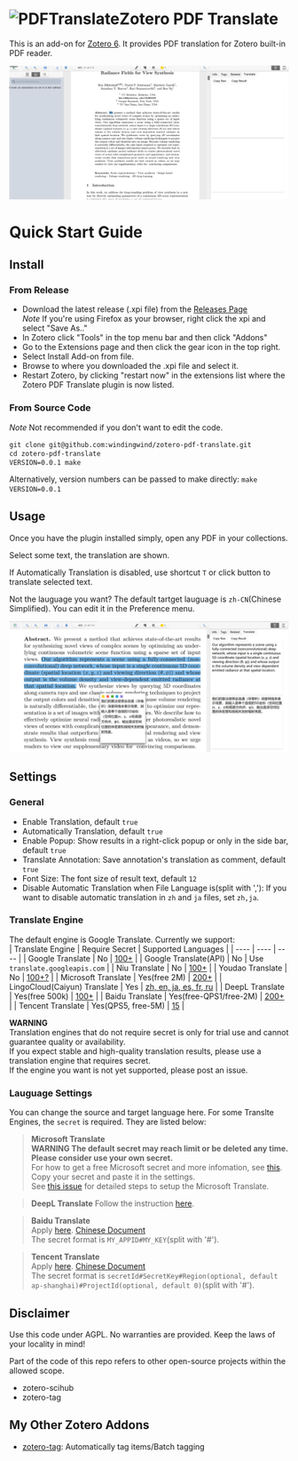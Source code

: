 # ![PDFTranslate](https://github.com/windingwind/zotero-pdf-translate/raw/main/chrome/skin/default/zoteropdftranslate/favicon.png)Zotero PDF Translate

This is an add-on for [Zotero 6](https://www.zotero.org/). It provides PDF translation for Zotero built-in PDF reader.

![](imgs/translate.gif)

# Quick Start Guide

## Install

### From Release

- Download the latest release (.xpi file) from the [Releases Page](https://github.com/windingwind/zotero-pdf-translate/releases)  
  _Note_ If you're using Firefox as your browser, right click the xpi and select "Save As.."
- In Zotero click "Tools" in the top menu bar and then click "Addons"
- Go to the Extensions page and then click the gear icon in the top right.
- Select Install Add-on from file.
- Browse to where you downloaded the .xpi file and select it.
- Restart Zotero, by clicking "restart now" in the extensions list where the
  Zotero PDF Translate plugin is now listed.

### From Source Code

_Note_ Not recommended if you don't want to edit the code.

```shell
git clone git@github.com:windingwind/zotero-pdf-translate.git
cd zotero-pdf-translate
VERSION=0.0.1 make
```

Alternatively, version numbers can be passed to make directly: `make VERSION=0.0.1`

## Usage

Once you have the plugin installed simply, open any PDF in your collections.

Select some text, the translation are shown.

If Automatically Translation is disabled, use shortcut `T` or click button to translate selected text.

Not the lauguage you want? The default tartget lauguage is `zh-CN`(Chinese Simplified). You can edit it in the Preference menu.

![](imgs/en2zh.png)

## Settings

### General

- Enable Translation, default `true`
- Automatically Translation, default `true`
- Enable Popup: Show results in a right-click popup or only in the side bar, default `true`
- Translate Annotation: Save annotation's translation as comment, default `true`
- Font Size: The font size of result text, default `12`
- Disable Automatic Translation when File Language is(split with ','): If you want to disable automatic translation in `zh` and `ja` files, set `zh,ja`.

### Translate Engine

The default engine is Google Translate. Currently we support:  
| Translate Engine | Require Secret | Supported Languages |
| ---- | ---- | ---- |
| Google Translate | No | [100+](https://translate.google.com/about/languages/) |
| Google Translate(API) | No | Use `translate.googleapis.com` |
| Niu Translate | No | [100+](https://niutrans.com/documents/contents/trans_text#accessMode) |
| Youdao Translate | No | [100+?](https://ai.youdao.com/DOCSIRMA/html/%E8%87%AA%E7%84%B6%E8%AF%AD%E8%A8%80%E7%BF%BB%E8%AF%91/API%E6%96%87%E6%A1%A3/%E6%96%87%E6%9C%AC%E7%BF%BB%E8%AF%91%E6%9C%8D%E5%8A%A1/%E6%96%87%E6%9C%AC%E7%BF%BB%E8%AF%91%E6%9C%8D%E5%8A%A1-API%E6%96%87%E6%A1%A3.html) |
| Microsoft Translate | Yes(free 2M) | [200+](https://docs.microsoft.com/en-us/azure/cognitive-services/translator/language-support) |
| LingoCloud(Caiyun) Translate | Yes | [zh, en, ja, es, fr, ru](https://open.caiyunapp.com/LingoCloud_API_in_5_minutes) |
| DeepL Translate | Yes(free 500k) | [100+](https://www.deepl.com/pro?cta=header-prices/#developer) |
| Baidu Translate | Yes(free-QPS1/free-2M) | [200+](https://fanyi-api.baidu.com/product/113) |
| Tencent Translate | Yes(QPS5, free-5M) | [15](https://cloud.tencent.com/document/product/551/7372) |

**WARNING**  
Translation engines that do not require secret is only for trial use and cannot guarantee quality or availability.  
If you expect stable and high-quality translation results, please use a translation engine that requires secret.  
If the engine you want is not yet supported, please post an issue.

### Lauguage Settings

You can change the source and target language here. For some Translte Engines, the `secret` is required. They are listed below:

> **Microsoft Translate**  
> **WARNING The default secret may reach limit or be deleted any time. Please consider use your own secret.**  
> For how to get a free Microsoft secret and more infomation, see [this](https://docs.microsoft.com/en-us/azure/cognitive-services/translator/quickstart-translator?tabs=csharp). Copy your secret and paste it in the settings.  
> See [this issue](https://github.com/windingwind/zotero-pdf-translate/issues/3#issuecomment-1064688597) for detailed steps to setup the Microsoft Translate.

> **DeepL Translate**
> Follow the instruction [here](https://www.deepl.com/pro?cta=header-prices/#developer).

> **Baidu Translate**  
> Apply [here](https://fanyi-api.baidu.com/product/113).
> [Chinese Document](https://doc.tern.1c7.me/zh/folder/setting/#%E8%85%BE%E8%AE%AF%E4%BA%91)  
> The secret format is `MY_APPID#MY_KEY`(split with '#').

> **Tencent Translate**  
> Apply [here](https://cloud.tencent.com/product/tmt). 
> [Chinese Document](https://doc.tern.1c7.me/zh/folder/setting/#%E8%85%BE%E8%AE%AF%E4%BA%91)  
> The secret format is `secretId#SecretKey#Region(optional, default ap-shanghai)#ProjectId(optional, default 0)`(split with '#').

## Disclaimer

Use this code under AGPL. No warranties are provided. Keep the laws of your locality in mind!

Part of the code of this repo refers to other open-source projects within the allowed scope.

- zotero-scihub
- zotero-tag

## My Other Zotero Addons

- [zotero-tag](https://github.com/windingwind/zotero-tag): Automatically tag items/Batch tagging
